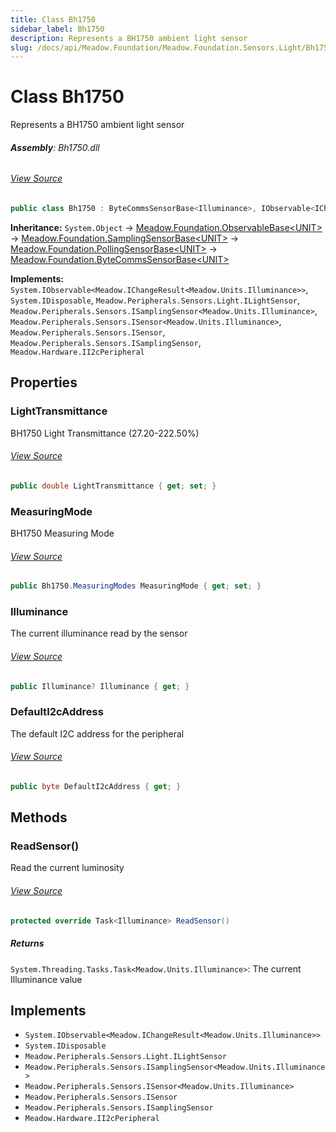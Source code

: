 ```yaml
---
title: Class Bh1750
sidebar_label: Bh1750
description: Represents a BH1750 ambient light sensor
slug: /docs/api/Meadow.Foundation/Meadow.Foundation.Sensors.Light/Bh1750
---
```

# Class Bh1750
Represents a BH1750 ambient light sensor

###### **Assembly**: Bh1750.dll
###### [View Source](https://github.com/WildernessLabs/Meadow.Foundation.git/blob/develop/Source/Meadow.Foundation.Peripherals/Sensors.Light.Bh1750/Driver/Bh1750.MeasuringModes.cs#L3)
```csharp title="Declaration"
public class Bh1750 : ByteCommsSensorBase<Illuminance>, IObservable<IChangeResult<Illuminance>>, IDisposable, ILightSensor, ISamplingSensor<Illuminance>, ISensor<Illuminance>, ISensor, ISamplingSensor, II2cPeripheral
```
**Inheritance:** `System.Object` -> [Meadow.Foundation.ObservableBase&lt;UNIT&gt;](../Meadow.Foundation/ObservableBase`UNIT`) -> [Meadow.Foundation.SamplingSensorBase&lt;UNIT&gt;](../Meadow.Foundation/SamplingSensorBase`UNIT`) -> [Meadow.Foundation.PollingSensorBase&lt;UNIT&gt;](../Meadow.Foundation/PollingSensorBase`UNIT`) -> [Meadow.Foundation.ByteCommsSensorBase&lt;UNIT&gt;](../Meadow.Foundation/ByteCommsSensorBase`UNIT`)

**Implements:**  
`System.IObservable<Meadow.IChangeResult<Meadow.Units.Illuminance>>`, `System.IDisposable`, `Meadow.Peripherals.Sensors.Light.ILightSensor`, `Meadow.Peripherals.Sensors.ISamplingSensor<Meadow.Units.Illuminance>`, `Meadow.Peripherals.Sensors.ISensor<Meadow.Units.Illuminance>`, `Meadow.Peripherals.Sensors.ISensor`, `Meadow.Peripherals.Sensors.ISamplingSensor`, `Meadow.Hardware.II2cPeripheral`

## Properties
### LightTransmittance
BH1750 Light Transmittance (27.20-222.50%)
###### [View Source](https://github.com/WildernessLabs/Meadow.Foundation.git/blob/develop/Source/Meadow.Foundation.Peripherals/Sensors.Light.Bh1750/Driver/Bh1750.cs#L19)
```csharp title="Declaration"
public double LightTransmittance { get; set; }
```
### MeasuringMode
BH1750 Measuring Mode
###### [View Source](https://github.com/WildernessLabs/Meadow.Foundation.git/blob/develop/Source/Meadow.Foundation.Peripherals/Sensors.Light.Bh1750/Driver/Bh1750.cs#L29)
```csharp title="Declaration"
public Bh1750.MeasuringModes MeasuringMode { get; set; }
```
### Illuminance
The current illuminance read by the sensor
###### [View Source](https://github.com/WildernessLabs/Meadow.Foundation.git/blob/develop/Source/Meadow.Foundation.Peripherals/Sensors.Light.Bh1750/Driver/Bh1750.cs#L34)
```csharp title="Declaration"
public Illuminance? Illuminance { get; }
```
### DefaultI2cAddress
The default I2C address for the peripheral
###### [View Source](https://github.com/WildernessLabs/Meadow.Foundation.git/blob/develop/Source/Meadow.Foundation.Peripherals/Sensors.Light.Bh1750/Driver/Bh1750.cs#L43)
```csharp title="Declaration"
public byte DefaultI2cAddress { get; }
```
## Methods
### ReadSensor()
Read the current luminosity
###### [View Source](https://github.com/WildernessLabs/Meadow.Foundation.git/blob/develop/Source/Meadow.Foundation.Peripherals/Sensors.Light.Bh1750/Driver/Bh1750.cs#L70)
```csharp title="Declaration"
protected override Task<Illuminance> ReadSensor()
```

##### Returns

`System.Threading.Tasks.Task<Meadow.Units.Illuminance>`: The current Illuminance value
## Implements

* `System.IObservable<Meadow.IChangeResult<Meadow.Units.Illuminance>>`
* `System.IDisposable`
* `Meadow.Peripherals.Sensors.Light.ILightSensor`
* `Meadow.Peripherals.Sensors.ISamplingSensor<Meadow.Units.Illuminance>`
* `Meadow.Peripherals.Sensors.ISensor<Meadow.Units.Illuminance>`
* `Meadow.Peripherals.Sensors.ISensor`
* `Meadow.Peripherals.Sensors.ISamplingSensor`
* `Meadow.Hardware.II2cPeripheral`
